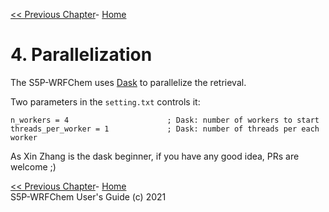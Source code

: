<!-- BEGIN COMMENT -->

 [<< Previous Chapter](S5P-WRFChem_DG_ch03_coding.md)- [Home](README.md)

<!-- END COMMENT -->

# 4. Parallelization

The S5P-WRFChem uses [Dask](https://dask.org/) to parallelize the retrieval.

Two parameters in the `setting.txt` controls it:

```
n_workers = 4                      ; Dask: number of workers to start
threads_per_worker = 1             ; Dask: number of threads per each worker
```

As Xin Zhang is the dask beginner, if you have any good idea, PRs are welcome ;)

<!-- BEGIN COMMENT -->

 [<< Previous Chapter](S5P-WRFChem_DG_ch03_code)- [Home](README.md)<br>
S5P-WRFChem User's Guide (c) 2021<br>

<!-- END COMMENT -->